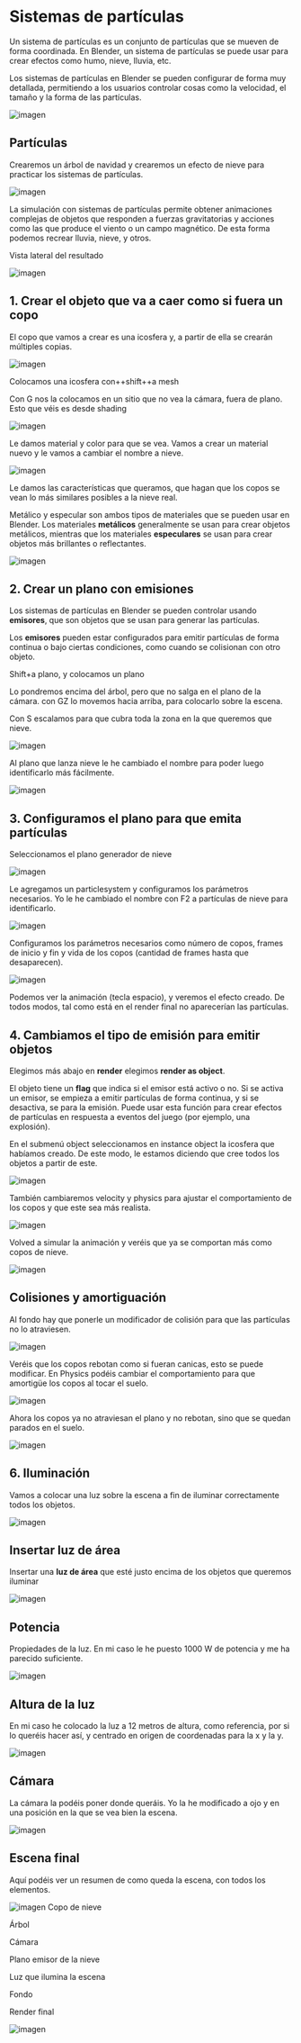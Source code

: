 # Sistemas de partículas

Un sistema de partículas es un conjunto de partículas que se mueven de forma coordinada. En Blender, un sistema de partículas se puede usar para crear efectos como humo, nieve, lluvia, etc.

Los sistemas de partículas en Blender se pueden configurar de forma muy detallada, permitiendo a los usuarios controlar cosas como la velocidad, el tamaño y la forma de las partículas.

![imagen](media/image1.png)

## Partículas

Crearemos un árbol de navidad y crearemos un efecto de nieve para practicar los sistemas de partículas.

![imagen](media/image2.png)

La simulación con sistemas de partículas permite obtener animaciones complejas de objetos que responden a fuerzas gravitatorias y acciones como las que produce el viento o un campo magnético. De esta forma podemos recrear lluvia, nieve, y otros.

Vista lateral del resultado

![imagen](media/image3.png)

## 1. Crear el objeto que va a caer como si fuera un copo

El copo que vamos a crear es una icosfera y, a partir de ella se crearán múltiples copias.

![imagen](media/image4.png)

Colocamos una icosfera con++shift++a mesh

Con G nos la colocamos en un sitio que no vea la cámara,  fuera de plano. Esto que véis es desde  shading

![imagen](media/image4.png)

Le damos material y color para que se vea. Vamos a crear un material nuevo y le vamos a cambiar el nombre a nieve.

![imagen](media/image5.png)

Le damos las características que queramos, que hagan que los copos se vean lo más similares posibles a la nieve real.

Metálico y especular son ambos tipos de materiales que se pueden usar en Blender. Los materiales **metálicos** generalmente se usan para crear objetos metálicos, mientras que los materiales **especulares** se usan para crear objetos más brillantes o reflectantes.

![imagen](media/image6.png)

## 2. Crear un plano con emisiones

Los sistemas de partículas en Blender se pueden controlar usando **emisores**, que son objetos que se usan para generar las partículas.

Los **emisores** pueden estar configurados para emitir partículas de forma continua o bajo ciertas condiciones, como cuando se colisionan con otro objeto.

Shift+a plano, y colocamos un plano

Lo pondremos encima del árbol, pero que no salga en el plano de la cámara. con GZ lo movemos hacia arriba, para colocarlo sobre la escena.

Con S escalamos para que cubra toda la zona en la que queremos que nieve.

![imagen](media/image7.png)

Al plano que lanza nieve le he cambiado el nombre para poder luego identificarlo más fácilmente.

![imagen](media/image8.png)

## 3. Configuramos el plano para que emita partículas

Seleccionamos el plano generador de nieve

![imagen](media/image8.png)

Le agregamos un particlesystem y configuramos los parámetros necesarios. Yo le he cambiado el nombre con F2 a partículas de nieve para identificarlo.

![imagen](media/image9.png)

Configuramos los parámetros necesarios como número de copos, frames de inicio y fin y vida de los copos (cantidad de frames hasta que desaparecen).

![imagen](media/image10.png)

Podemos ver la animación (tecla espacio), y veremos el efecto creado. De todos modos, tal como está en el render final no aparecerían las partículas.

## 4. Cambiamos el tipo de emisión para emitir objetos


Elegimos más abajo en **render** elegimos **render as object**.

El objeto tiene un **flag** que indica si el emisor está activo o no. Si se activa un emisor, se empieza a emitir partículas de forma continua, y si se desactiva, se para la emisión. Puede usar esta función para crear efectos de partículas en respuesta a eventos del juego (por ejemplo, una explosión).

En el submenú object seleccionamos en instance object la icosfera que habíamos creado. De este modo, le estamos diciendo que cree todos los objetos a partir de este.

![imagen](media/image11.png)

También cambiaremos velocity y physics para ajustar el comportamiento de los copos  y que este sea más realista.

![imagen](media/image12.png)

Volved a simular la animación y veréis que ya se comportan más como copos de nieve.

![imagen](media/image13.png)

## Colisiones y amortiguación

Al fondo hay que ponerle un modificador de colisión para que las partículas no lo atraviesen.

![imagen](media/image14.png)

Veréis que los copos rebotan como si fueran canicas, esto se puede modificar. En Physics podéis cambiar el comportamiento para que amortigüe los copos al tocar el suelo.

![imagen](media/image15.png)

Ahora los copos ya no atraviesan el plano y no rebotan, sino que se quedan parados en el suelo.

![imagen](media/image16.png)

## 6. Iluminación

Vamos a colocar una luz sobre la escena a fin de iluminar correctamente todos los objetos.

![imagen](media/image17.png)

## Insertar luz de área

Insertar una **luz de área** que esté justo encima de los objetos que queremos iluminar

![imagen](media/image18.png)

## Potencia

Propiedades de la luz. En mi caso le he puesto 1000 W de potencia y me ha parecido  suficiente.

![imagen](media/image19.png)

## Altura de la luz

En mi caso he colocado la luz a 12 metros de altura, como referencia, por si lo queréis hacer así, y centrado en origen de coordenadas para la x y la y.

![imagen](media/image20.png)

## Cámara

La cámara la podéis poner donde queráis. Yo la he modificado a ojo y en una posición en la que se vea bien la escena.

![imagen](media/image21.png)

## Escena final

Aquí podéis ver un resumen de como queda la escena, con todos los elementos.

![imagen](media/image22.png)
Copo de nieve

Árbol

Cámara

Plano emisor de la nieve

Luz que ilumina la escena

Fondo

Render final

![imagen](media/image24.png)
